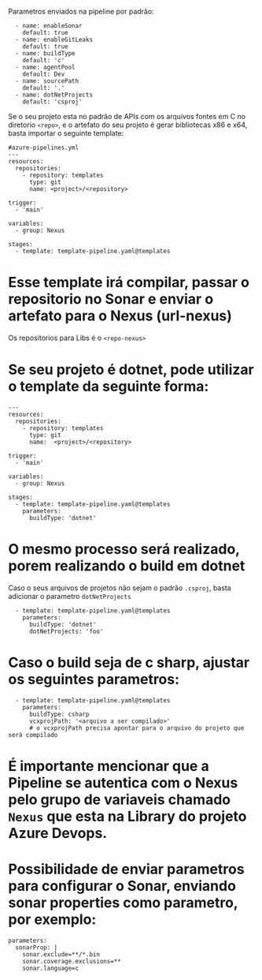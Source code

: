 Parametros enviados na pipeline por padrão:
```
  - name: enableSonar
    default: true
  - name: enableGitLeaks
    default: true
  - name: buildType
    default: 'c'
  - name: agentPool
    default: Dev
  - name: sourcePath
    default: '.'
  - name: dotNetProjects
    default: 'csproj'
```
Se o seu projeto esta no padrão de APIs com os arquivos fontes em C no diretorio `<repo>`, e o artefato do seu projeto é gerar bibliotecas x86 e x64, basta importar o seguinte template:

```
#azure-pipelines.yml
---
resources:
  repositories:
    - repository: templates
      type: git
      name: <project>/<repository>

trigger:
  - 'main'

variables:
  - group: Nexus

stages:
  - template: template-pipeline.yaml@templates

```

# Esse template irá compilar, passar o repositorio no Sonar e enviar o artefato para o Nexus (url-nexus)
 Os repositorios para Libs é o `<repo-nexus>`

# Se seu projeto é dotnet, pode utilizar o template da seguinte forma:
```
---
resources:
  repositories:
    - repository: templates
      type: git
      name:  <project>/<repository>

trigger:
  - 'main'

variables:
  - group: Nexus

stages:
  - template: template-pipeline.yaml@templates
    parameters:
      buildType: 'dotnet'
```

# O mesmo processo será realizado, porem realizando o build em dotnet
 Caso o seus arquivos de projetos não sejam o padrão `.csproj`, basta adicionar o parametro `dotNetProjects`
```
  - template: template-pipeline.yaml@templates
    parameters:
      buildType: 'dotnet'
      dotNetProjects: 'foo'
```

# Caso o build seja de c sharp, ajustar os seguintes parametros:
```
  - template: template-pipeline.yaml@templates
    parameters:
      buildType: csharp
      vcxprojPath: '<arquivo a ser compilado>'
      # o vcxprojPath precisa apontar para o arquivo do projeto que será compilado
```
# É importante mencionar que a Pipeline se autentica com o Nexus pelo grupo de variaveis chamado `Nexus` que esta na Library do projeto Azure Devops.


# Possibilidade de enviar parametros para configurar o Sonar, enviando sonar properties como parametro, por exemplo:

```
parameters: 
  sonarProp: |
    sonar.exclude=**/*.bin
    sonar.coverage.exclusions=**
    sonar.language=c
```